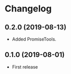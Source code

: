 Changelog
=========

0.2.0 (2019-08-13)
------------------

* Added PromiseTools.

0.1.0 (2019-08-01)
------------------

* First release
